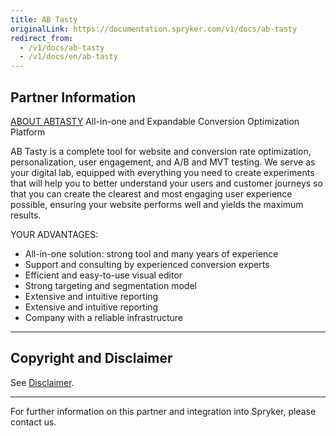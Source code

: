 ```yaml
---
title: AB Tasty
originalLink: https://documentation.spryker.com/v1/docs/ab-tasty
redirect_from:
  - /v1/docs/ab-tasty
  - /v1/docs/en/ab-tasty
---
```


## Partner Information
[ABOUT ABTASTY](https://www.abtasty.com/)
All-in-one and Expandable Conversion Optimization Platform

AB Tasty is a complete tool for website and conversion rate optimization, personalization, user engagement, and A/B and MVT testing. We serve as your digital lab, equipped with everything you need to create experiments that will help you to better understand your users and customer journeys so that you can create the clearest and most engaging user experience possible, ensuring your website performs well and yields the maximum results.

YOUR ADVANTAGES:

* All-in-one solution: strong tool and many years of experience
* Support and consulting by experienced conversion experts
* Efficient and easy-to-use visual editor
* Strong targeting and segmentation model
* Extensive and intuitive reporting
* Extensive and intuitive reporting
* Company with a reliable infrastructure

---

## Copyright and Disclaimer

See [Disclaimer](https://github.com/spryker/spryker-documentation).

---
For further information on this partner and integration into Spryker, please contact us.

<div class="hubspot-forms hubspot-forms--docs">
<div class="hubspot-form" id="hubspot-partners-1">
            <div class="script-embed" data-code="
                                            hbspt.forms.create({
				                                portalId: '2770802',
				                                formId: '163e11fb-e833-4638-86ae-a2ca4b929a41',
              	                                onFormReady: function() {
              		                                const hbsptInit = new CustomEvent('hbsptInit', {bubbles: true});
              		                                document.querySelector('#hubspot-partners-1').dispatchEvent(hbsptInit);
              	                                }
				                            });
            "></div>
</div>
</div>

